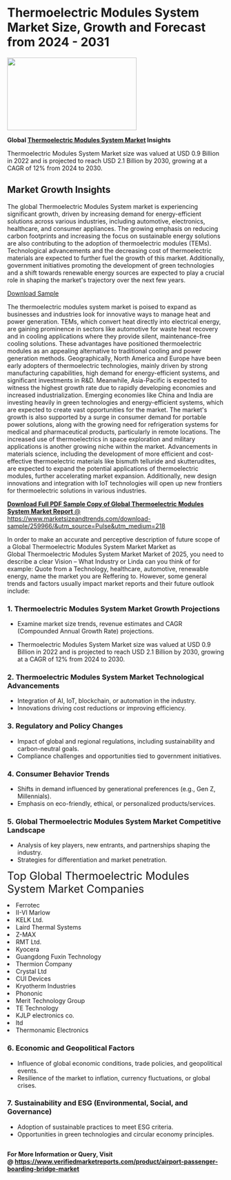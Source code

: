 <H1>Thermoelectric Modules System Market Size, Growth and Forecast from 2024 - 2031</H1><img class="aligncenter size-medium wp-image-584254" src="https://thirdeyenews.in/wp-content/uploads/2024/09/Global-Market-Research-300x168.jpeg" alt="" width="300" height="168" /><p><strong>Global&nbsp;<a href="https://www.marketsizeandtrends.com/download-sample/259966/&amp;utm_source=Pulse&amp;utm_medium=218">Thermoelectric Modules System Market</a> Insights</strong></p><p>Thermoelectric Modules System Market size was valued at USD 0.9 Billion in 2022 and is projected to reach USD 2.1 Billion by 2030, growing at a CAGR of 12% from 2024 to 2030.</p><p><h2>Market Growth Insights</h2> <p>The global Thermoelectric Modules System market is experiencing significant growth, driven by increasing demand for energy-efficient solutions across various industries, including automotive, electronics, healthcare, and consumer appliances. The growing emphasis on reducing carbon footprints and increasing the focus on sustainable energy solutions are also contributing to the adoption of thermoelectric modules (TEMs). Technological advancements and the decreasing cost of thermoelectric materials are expected to further fuel the growth of this market. Additionally, government initiatives promoting the development of green technologies and a shift towards renewable energy sources are expected to play a crucial role in shaping the market's trajectory over the next few years.</p> <p><a href="#">Download Sample</a></p> <p>The thermoelectric modules system market is poised to expand as businesses and industries look for innovative ways to manage heat and power generation. TEMs, which convert heat directly into electrical energy, are gaining prominence in sectors like automotive for waste heat recovery and in cooling applications where they provide silent, maintenance-free cooling solutions. These advantages have positioned thermoelectric modules as an appealing alternative to traditional cooling and power generation methods. Geographically, North America and Europe have been early adopters of thermoelectric technologies, mainly driven by strong manufacturing capabilities, high demand for energy-efficient systems, and significant investments in R&D. Meanwhile, Asia-Pacific is expected to witness the highest growth rate due to rapidly developing economies and increased industrialization. Emerging economies like China and India are investing heavily in green technologies and energy-efficient systems, which are expected to create vast opportunities for the market. The market's growth is also supported by a surge in consumer demand for portable power solutions, along with the growing need for refrigeration systems for medical and pharmaceutical products, particularly in remote locations. The increased use of thermoelectrics in space exploration and military applications is another growing niche within the market. Advancements in materials science, including the development of more efficient and cost-effective thermoelectric materials like bismuth telluride and skutterudites, are expected to expand the potential applications of thermoelectric modules, further accelerating market expansion. Additionally, new design innovations and integration with IoT technologies will open up new frontiers for thermoelectric solutions in various industries.</p> <p><a href="#"></p><p><span class=""><strong>Download Full PDF Sample Copy of Global Thermoelectric Modules System Market Report</strong> @ <a href="https://www.marketsizeandtrends.com/download-sample/259966/&amp;utm_source=Pulse&amp;utm_medium=218" target="_blank">https://www.marketsizeandtrends.com/download-sample/259966/&amp;utm_source=Pulse&amp;utm_medium=218</a></span></p><p>In order to make an accurate and perceptive description of future scope of a Global&nbsp;Thermoelectric Modules System Market Market as Global&nbsp;Thermoelectric Modules System Market Market of 2025, you need to describe a clear Vision &ndash; What Industry or Linda can you think of for example: Quote from a Technology, healthcare, automotive, renewable energy, name the market you are Reffering to. However, some general trends and factors usually impact market reports and their future outlook include:</p><h3>1.&nbsp;<strong>Thermoelectric Modules System Market Growth Projections</strong></h3><ul><li>Examine market size trends, revenue estimates and CAGR (Compounded Annual Growth Rate) projections.</li><li><p>Thermoelectric Modules System Market size was valued at USD 0.9 Billion in 2022 and is projected to reach USD 2.1 Billion by 2030, growing at a CAGR of 12% from 2024 to 2030.</p></li></ul><h3>2.&nbsp;<strong>Thermoelectric Modules System Market Technological Advancements</strong></h3><ul><li>Integration of AI, IoT, blockchain, or automation in the industry.</li><li>Innovations driving cost reductions or improving efficiency.</li></ul><h3>3.&nbsp;<strong>Regulatory and Policy Changes</strong></h3><ul><li>Impact of global and regional regulations, including sustainability and carbon-neutral goals.</li><li>Compliance challenges and opportunities tied to government initiatives.</li></ul><h3>4.&nbsp;<strong>Consumer Behavior Trends</strong></h3><ul><li>Shifts in demand influenced by generational preferences (e.g., Gen Z, Millennials).</li><li>Emphasis on eco-friendly, ethical, or personalized products/services.</li></ul><h3>5.&nbsp;<strong>Global Thermoelectric Modules System Market Competitive Landscape</strong></h3><ul><li>Analysis of key players, new entrants, and partnerships shaping the industry.</li><li>Strategies for differentiation and market penetration.</li></ul><p data-pm-slice="1 1 []"><span style="color: inherit; font-family: inherit; font-size: 25px;">Top Global Thermoelectric Modules System Market Companies</span></p><div class="" data-test-id=""><p><li>Ferrotec</li><li> II-VI Marlow</li><li> KELK Ltd.</li><li> Laird Thermal Systems</li><li> Z-MAX</li><li> RMT Ltd.</li><li> Kyocera</li><li> Guangdong Fuxin Technology</li><li> Thermion Company</li><li> Crystal Ltd</li><li> CUI Devices</li><li> Kryotherm Industries</li><li> Phononic</li><li> Merit Technology Group</li><li> TE Technology</li><li> KJLP electronics co.</li><li> ltd</li><li> Thermonamic Electronics</li></p></div><h3>6.&nbsp;<strong>Economic and Geopolitical Factors</strong></h3><ul><li>Influence of global economic conditions, trade policies, and geopolitical events.</li><li>Resilience of the market to inflation, currency fluctuations, or global crises.</li></ul><h3>7.&nbsp;<strong>Sustainability and ESG (Environmental, Social, and Governance)</strong></h3><ul><li>Adoption of sustainable practices to meet ESG criteria.</li><li>Opportunities in green technologies and circular economy principles.</li></ul><h2><strong style="font-size: 14px;">For More Information or Query, Visit @&nbsp;</strong><a style="background-color: #ffffff; font-size: 14px;" href="https://www.marketsizeandtrends.com/report/thermoelectric-modules-system-market/" target="_blank">https://www.verifiedmarketreports.com/product/airport-passenger-boarding-bridge-market</a></h2>
